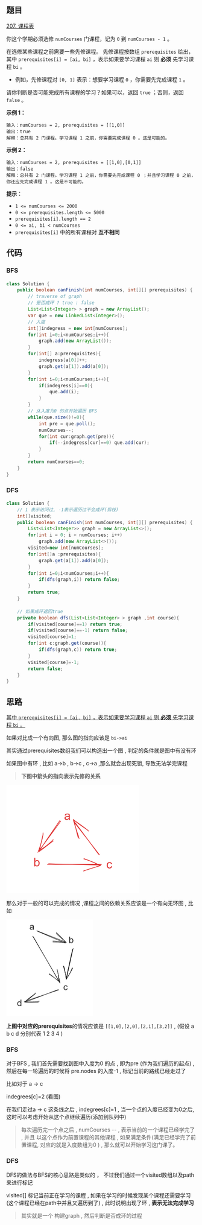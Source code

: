 ## 题目

[207. 课程表](https://leetcode.cn/problems/course-schedule/)

你这个学期必须选修 `numCourses` 门课程，记为 `0` 到 `numCourses - 1` 。

在选修某些课程之前需要一些先修课程。 先修课程按数组 `prerequisites` 给出，其中 `prerequisites[i] = [ai, bi]` ，表示如果要学习课程 `ai` 则 **必须** 先学习课程 `bi` 。

- 例如，先修课程对 `[0, 1]` 表示：想要学习课程 `0` ，你需要先完成课程 `1` 。

请你判断是否可能完成所有课程的学习？如果可以，返回 `true` ；否则，返回 `false` 。

**示例 1：**

```
输入：numCourses = 2, prerequisites = [[1,0]]
输出：true
解释：总共有 2 门课程。学习课程 1 之前，你需要完成课程 0 。这是可能的。
```

**示例 2：**

```
输入：numCourses = 2, prerequisites = [[1,0],[0,1]]
输出：false
解释：总共有 2 门课程。学习课程 1 之前，你需要先完成课程 0 ；并且学习课程 0 之前，你还应先完成课程 1 。这是不可能的。
```

 

**提示：**

- `1 <= numCourses <= 2000`
- `0 <= prerequisites.length <= 5000`
- `prerequisites[i].length == 2`
- `0 <= ai, bi < numCourses`
- `prerequisites[i]` 中的所有课程对 **互不相同**

## 代码

### BFS

```java
class Solution {
    public boolean canFinish(int numCourses, int[][] prerequisites) {
        // traverse of graph
        // 是否成环 ? true : false
        List<List<Integer> > graph = new ArrayList();
        var que = new LinkedList<Integer>();
        // 入度
        int[]indegress = new int[numCourses];
        for(int i=0;i<numCourses;i++){
            graph.add(new ArrayList());
        }
        for(int[] a:prerequisites){
            indegress[a[0]]++;
            graph.get(a[1]).add(a[0]);
        }
        for(int i=0;i<numCourses;i++){
            if(indegress[i]==0){
                que.add(i);
            }
        }
        // 从入度为0 的点开始遍历 BFS
        while(que.size()!=0){
            int pre = que.poll();
            numCourses--;
            for(int cur:graph.get(pre)){
                if(--indegress[cur]==0) que.add(cur);
            }
        }
        return numCourses==0;
    }
}
```

### DFS

```java
class Solution {
    // 1 表示访问过, -1表示遍历过不会成环(剪枝)
    int[]visited;
    public boolean canFinish(int numCourses, int[][] prerequisites) {
        List<List<Integer>> graph = new ArrayList<>();
        for(int i = 0; i < numCourses; i++)
            graph.add(new ArrayList<>());
        visited=new int[numCourses];
        for(int[]a :prerequisites){
            graph.get(a[1]).add(a[0]);
        }
        for(int i=0;i<numCourses;i++){
            if(dfs(graph,i)) return false;
        }
        return true;
    }

    // 如果成环返回true
    private boolean dfs(List<List<Integer> > graph ,int course){
        if(visited[course]==1) return true;
        if(visited[course]==-1) return false;
        visited[course]=1;
        for(int c:graph.get(course)){
            if(dfs(graph,c)) return true;
        }
        visited[course]=-1;
        return false;
    }
}
```

## 思路

<u>其中 `prerequisites[i] = [ai, bi]` ，表示如果要学习课程 `ai` 则 **必须** 先学习课程 `bi` 。</u>

如果对比成一个有向图, 那么图的指向应该是 `bi->ai`

其实通过prerequisites数组我们可以构造出一个图 , 判定的条件就是图中有没有环

如果图中有环 ,  比如 a->b , b->c , c->a ,那么就会出现死锁, 导致无法学完课程

> **下图中箭头的指向表示先修的关系**

<img src="assets/image-20231020145029013.png" alt="demo" style="zoom:67%;" />

那么对于一般的可以完成的情况 ,课程之间的依赖关系应该是一个有向无环图 , 比如

<img src="assets/image-20231020145330063.png" style="zoom:50%;" />

**上图中对应的prerequisites**的情况应该是  `[[1,0],[2,0],[2,1],[3,2]]` , (假设 a b c d 分别代表  1 2 3 4 ) 

### BFS

对于BFS , 我们首先需要找到图中入度为0 的点 , 即为pre (作为我们遍历的起点)  ,  然后在每一轮遍历的时候将  pre.nodes 的入度-1 , 标记当前的路线已经走过了

比如对于 a -> c

indegrees[c]=2 (看图)

在我们走过a -> c 这条线之后 , indegrees[c]=1 , 当一个点的入度已经变为0之后, 这时可以考虑开始从这个点继续遍历(添加到队列中)

> 每次遍历完一个点之后 , numCourses --  , 表示当前的一个课程已经学完了  , 并且 以这个点作为前置课程的其他课程 , 如果满足条件(满足已经学完了前置课程, 对应的就是入度数组为0 ) , 那么就可以开始学习这门课了。

### DFS

DFS的做法与BFS的核心思路是类似的 ， 不过我们通过一个visited数组以及path来进行标记 

visited[] 标记当前正在学习的课程 , 如果在学习的时候发现某个课程还需要学习(这个课程已经在path中并且又遍历到了)  , 此时说明出现了环 , **表示无法完成学习** 

> 其实就是一个 构建graph , 然后判断是否成环的过程